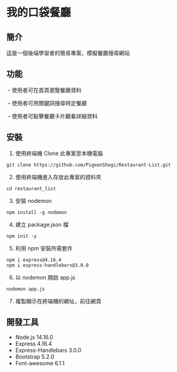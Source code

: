 # 我的口袋餐廳
## 簡介
這是一個後端學習者的簡易專案，模擬餐廳搜尋網站
## 功能

・使用者可在首頁瀏覽餐廳資料

・使用者可用關鍵詞搜尋特定餐廳

・使用者可點擊餐廳卡片觀看詳細資料

## 安裝 
1. 使用終端機 Clone 此專案至本機電腦
```
git clone https://github.com/PigeonShogi/Restaurant-List.git
```

2. 使用終端機進入存放此專案的資料夾
```
cd restaurant_list
```

3. 安裝 nodemon
```
npm install -g nodemon
```

4. 建立 package.json 檔
```
npm init -y
```

5. 利用 npm 安裝所需套件
```
npm i express@4.16.4
npm i express-handlebars@3.0.0
```

6. 以 nodemon 開啟 app.js
```
nodemon app.js
```

7. 複製顯示在終端機的網址，前往網頁

## 開發工具
* Node.js 14.16.0
* Express 4.16.4
* Express-Handlebars 3.0.0
* Bootstrap 5.2.0
* Font-awesome 6.1.1
